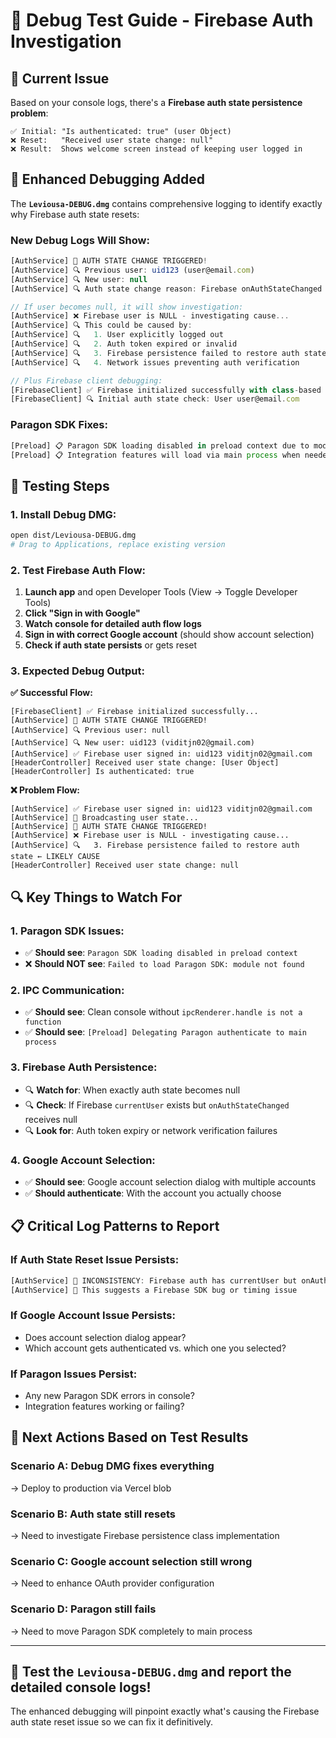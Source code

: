 # 🧪 Debug Test Guide - Firebase Auth Investigation

## 🎯 **Current Issue**

Based on your console logs, there's a **Firebase auth state persistence problem**:

```
✅ Initial: "Is authenticated: true" (user Object) 
❌ Reset:   "Received user state change: null"
❌ Result:  Shows welcome screen instead of keeping user logged in
```

## 🔧 **Enhanced Debugging Added**

The **`Leviousa-DEBUG.dmg`** contains comprehensive logging to identify exactly why Firebase auth state resets:

### New Debug Logs Will Show:
```javascript
[AuthService] 🔔 AUTH STATE CHANGE TRIGGERED!
[AuthService] 🔍 Previous user: uid123 (user@email.com)  
[AuthService] 🔍 New user: null
[AuthService] 🔍 Auth state change reason: Firebase onAuthStateChanged callback

// If user becomes null, it will show investigation:
[AuthService] ❌ Firebase user is NULL - investigating cause...
[AuthService] 🔍 This could be caused by:
[AuthService] 🔍   1. User explicitly logged out
[AuthService] 🔍   2. Auth token expired or invalid  
[AuthService] 🔍   3. Firebase persistence failed to restore auth state
[AuthService] 🔍   4. Network issues preventing auth verification

// Plus Firebase client debugging:
[FirebaseClient] ✅ Firebase initialized successfully with class-based electron-store persistence.
[FirebaseClient] 🔍 Initial auth state check: User user@email.com
```

### Paragon SDK Fixes:
```javascript
[Preload] 📋 Paragon SDK loading disabled in preload context due to module resolution issues.
[Preload] 📋 Integration features will load via main process when needed.
```

## 🧪 **Testing Steps**

### 1. **Install Debug DMG**:
```bash
open dist/Leviousa-DEBUG.dmg
# Drag to Applications, replace existing version
```

### 2. **Test Firebase Auth Flow**:
1. **Launch app** and open Developer Tools (View → Toggle Developer Tools)
2. **Click "Sign in with Google"** 
3. **Watch console for detailed auth flow logs**
4. **Sign in with correct Google account** (should show account selection)
5. **Check if auth state persists** or gets reset

### 3. **Expected Debug Output**:

**✅ Successful Flow:**
```
[FirebaseClient] ✅ Firebase initialized successfully...
[AuthService] 🔔 AUTH STATE CHANGE TRIGGERED!
[AuthService] 🔍 Previous user: null
[AuthService] 🔍 New user: uid123 (viditjn02@gmail.com)
[AuthService] ✅ Firebase user signed in: uid123 viditjn02@gmail.com  
[HeaderController] Received user state change: [User Object]
[HeaderController] Is authenticated: true
```

**❌ Problem Flow:**
```
[AuthService] ✅ Firebase user signed in: uid123 viditjn02@gmail.com
[AuthService] 📡 Broadcasting user state...
[AuthService] 🔔 AUTH STATE CHANGE TRIGGERED!  
[AuthService] ❌ Firebase user is NULL - investigating cause...
[AuthService] 🔍   3. Firebase persistence failed to restore auth state ← LIKELY CAUSE
[HeaderController] Received user state change: null
```

## 🔍 **Key Things to Watch For**

### 1. **Paragon SDK Issues**:
- ✅ **Should see**: `Paragon SDK loading disabled in preload context`  
- ❌ **Should NOT see**: `Failed to load Paragon SDK: module not found`

### 2. **IPC Communication**: 
- ✅ **Should see**: Clean console without `ipcRenderer.handle is not a function`
- ✅ **Should see**: `[Preload] Delegating Paragon authenticate to main process`

### 3. **Firebase Auth Persistence**:
- 🔍 **Watch for**: When exactly auth state becomes null
- 🔍 **Check**: If Firebase `currentUser` exists but `onAuthStateChanged` receives null
- 🔍 **Look for**: Auth token expiry or network verification failures

### 4. **Google Account Selection**:
- ✅ **Should see**: Google account selection dialog with multiple accounts
- ✅ **Should authenticate**: With the account you actually choose

## 📋 **Critical Log Patterns to Report**

### If Auth State Reset Issue Persists:
```javascript
[AuthService] 🤔 INCONSISTENCY: Firebase auth has currentUser but onAuthStateChanged received null
[AuthService] 🤔 This suggests a Firebase SDK bug or timing issue
```

### If Google Account Issue Persists:
- Does account selection dialog appear?
- Which account gets authenticated vs. which one you selected?

### If Paragon Issues Persist:
- Any new Paragon SDK errors in console?
- Integration features working or failing?

## 🎯 **Next Actions Based on Test Results**

### **Scenario A**: Debug DMG fixes everything
→ Deploy to production via Vercel blob

### **Scenario B**: Auth state still resets
→ Need to investigate Firebase persistence class implementation

### **Scenario C**: Google account selection still wrong  
→ Need to enhance OAuth provider configuration

### **Scenario D**: Paragon still fails
→ Need to move Paragon SDK completely to main process

---

## 🚀 **Test the `Leviousa-DEBUG.dmg` and report the detailed console logs!**

The enhanced debugging will pinpoint exactly what's causing the Firebase auth state reset issue so we can fix it definitively.

